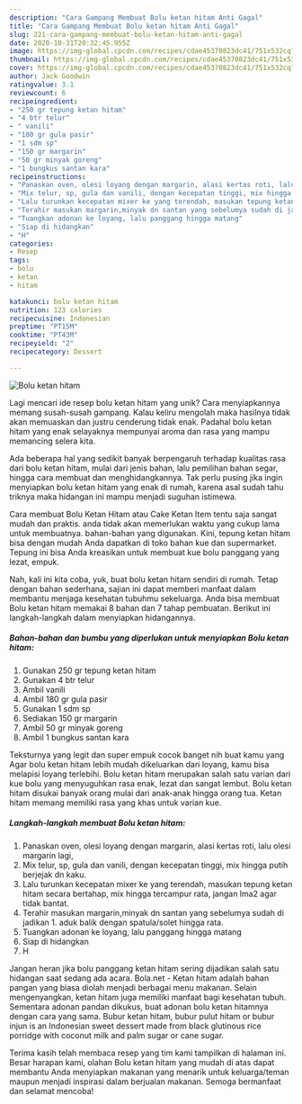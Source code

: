 ```yaml
---
description: "Cara Gampang Membuat Bolu ketan hitam Anti Gagal"
title: "Cara Gampang Membuat Bolu ketan hitam Anti Gagal"
slug: 221-cara-gampang-membuat-bolu-ketan-hitam-anti-gagal
date: 2020-10-31T20:32:45.955Z
image: https://img-global.cpcdn.com/recipes/cdae45370823dc41/751x532cq70/bolu-ketan-hitam-foto-resep-utama.jpg
thumbnail: https://img-global.cpcdn.com/recipes/cdae45370823dc41/751x532cq70/bolu-ketan-hitam-foto-resep-utama.jpg
cover: https://img-global.cpcdn.com/recipes/cdae45370823dc41/751x532cq70/bolu-ketan-hitam-foto-resep-utama.jpg
author: Jack Goodwin
ratingvalue: 3.1
reviewcount: 6
recipeingredient:
- "250 gr tepung ketan hitam"
- "4 btr telur"
- " vanili"
- "180 gr gula pasir"
- "1 sdm sp"
- "150 gr margarin"
- "50 gr minyak goreng"
- "1 bungkus santan kara"
recipeinstructions:
- "Panaskan oven, olesi loyang dengan margarin, alasi kertas roti, lalu olesi margarin lagi,"
- "Mix telur, sp, gula dan vanili, dengan kecepatan tinggi, mix hingga putih berjejak dn kaku."
- "Lalu turunkan kecepatan mixer ke yang terendah, masukan tepung ketan hitam secara bertahap, mix hingga tercampur rata, jangan lma2 agar tidak bantat."
- "Terahir masukan margarin,minyak dn santan yang sebelumya sudah di jadikan 1. aduk balik dengan spatula/solet hingga rata."
- "Tuangkan adonan ke loyang, lalu panggang hingga matang"
- "Siap di hidangkan"
- "H"
categories:
- Resep
tags:
- bolu
- ketan
- hitam

katakunci: bolu ketan hitam 
nutrition: 123 calories
recipecuisine: Indonesian
preptime: "PT15M"
cooktime: "PT43M"
recipeyield: "2"
recipecategory: Dessert

---
```



![Bolu ketan hitam](https://img-global.cpcdn.com/recipes/cdae45370823dc41/751x532cq70/bolu-ketan-hitam-foto-resep-utama.jpg)

Lagi mencari ide resep bolu ketan hitam yang unik? Cara menyiapkannya memang susah-susah gampang. Kalau keliru mengolah maka hasilnya tidak akan memuaskan dan justru cenderung tidak enak. Padahal bolu ketan hitam yang enak selayaknya mempunyai aroma dan rasa yang mampu memancing selera kita.

Ada beberapa hal yang sedikit banyak berpengaruh terhadap kualitas rasa dari bolu ketan hitam, mulai dari jenis bahan, lalu pemilihan bahan segar, hingga cara membuat dan menghidangkannya. Tak perlu pusing jika ingin menyiapkan bolu ketan hitam yang enak di rumah, karena asal sudah tahu triknya maka hidangan ini mampu menjadi suguhan istimewa.

Cara membuat Bolu Ketan Hitam atau Cake Ketan Item tentu saja sangat mudah dan praktis. anda tidak akan memerlukan waktu yang cukup lama untuk membuatnya. bahan-bahan yang digunakan. Kini, tepung ketan hitam bisa dengan mudah Anda dapatkan di toko bahan kue dan supermarket. Tepung ini bisa Anda kreasikan untuk membuat kue bolu panggang yang lezat, empuk.


Nah, kali ini kita coba, yuk, buat bolu ketan hitam sendiri di rumah. Tetap dengan bahan sederhana, sajian ini dapat memberi manfaat dalam membantu menjaga kesehatan tubuhmu sekeluarga. Anda bisa membuat Bolu ketan hitam memakai 8 bahan dan 7 tahap pembuatan. Berikut ini langkah-langkah dalam menyiapkan hidangannya.

<!--inarticleads1-->

##### Bahan-bahan dan bumbu yang diperlukan untuk menyiapkan Bolu ketan hitam:

1. Gunakan 250 gr tepung ketan hitam
1. Gunakan 4 btr telur
1. Ambil  vanili
1. Ambil 180 gr gula pasir
1. Gunakan 1 sdm sp
1. Sediakan 150 gr margarin
1. Ambil 50 gr minyak goreng
1. Ambil 1 bungkus santan kara


Teksturnya yang legit dan super empuk cocok banget nih buat kamu yang Agar bolu ketan hitam lebih mudah dikeluarkan dari loyang, kamu bisa melapisi loyang terlebihi. Bolu ketan hitam merupakan salah satu varian dari kue bolu yang menyuguhkan rasa enak, lezat dan sangat lembut. Bolu ketan hitam disukai banyak orang mulai dari anak-anak hingga orang tua. Ketan hitam memang memiliki rasa yang khas untuk varian kue. 

<!--inarticleads2-->

##### Langkah-langkah membuat Bolu ketan hitam:

1. Panaskan oven, olesi loyang dengan margarin, alasi kertas roti, lalu olesi margarin lagi,
1. Mix telur, sp, gula dan vanili, dengan kecepatan tinggi, mix hingga putih berjejak dn kaku.
1. Lalu turunkan kecepatan mixer ke yang terendah, masukan tepung ketan hitam secara bertahap, mix hingga tercampur rata, jangan lma2 agar tidak bantat.
1. Terahir masukan margarin,minyak dn santan yang sebelumya sudah di jadikan 1. aduk balik dengan spatula/solet hingga rata.
1. Tuangkan adonan ke loyang, lalu panggang hingga matang
1. Siap di hidangkan
1. H


Jangan heran jika bolu panggang ketan hitam sering dijadikan salah satu hidangan saat sedang ada acara. Bola.net - Ketan hitam adalah bahan pangan yang biasa diolah menjadi berbagai menu makanan. Selain mengenyangkan, ketan hitam juga memiliki manfaat bagi kesehatan tubuh. Sementara adonan pandan dikukus, buat adonan bolu ketan hitamnya dengan cara yang sama. Bubur ketan hitam, bubur pulut hitam or bubur injun is an Indonesian sweet dessert made from black glutinous rice porridge with coconut milk and palm sugar or cane sugar. 

Terima kasih telah membaca resep yang tim kami tampilkan di halaman ini. Besar harapan kami, olahan Bolu ketan hitam yang mudah di atas dapat membantu Anda menyiapkan makanan yang menarik untuk keluarga/teman maupun menjadi inspirasi dalam berjualan makanan. Semoga bermanfaat dan selamat mencoba!
